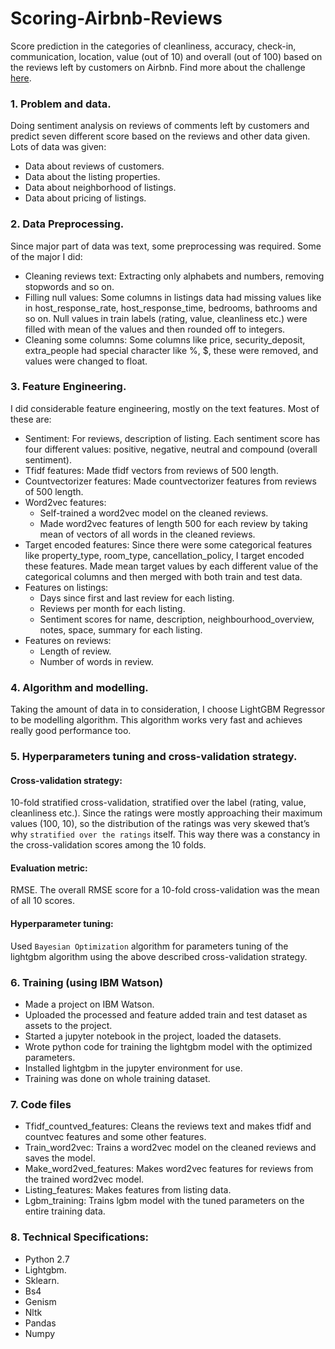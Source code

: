 # Scoring-Airbnb-Reviews
Score prediction in the categories of cleanliness, accuracy, check-in, communication, location, value (out of 10) and overall (out of 100) based on the reviews left by customers on Airbnb. Find more about the challenge [here](https://community.topcoder.com/longcontest/?module=ViewProblemStatement&rd=17202&pm=14964).

### 1. Problem and data.
Doing sentiment analysis on reviews of comments left by customers and predict seven different score based on the reviews and other data given.
Lots of data was given:
* Data about reviews of customers.
* Data about the listing properties.
* Data about neighborhood of listings.
* Data about pricing of listings.

### 2. Data Preprocessing.
Since major part of data was text, some preprocessing was required. Some of the major I did:
* Cleaning reviews text: Extracting only alphabets and numbers, removing stopwords and so on.
* Filling null values: Some columns in listings data had missing values like in host_response_rate, host_response_time, bedrooms, bathrooms and so on. Null values in train labels (rating, value, cleanliness etc.) were filled with mean of the values and then rounded off to integers.
* Cleaning some columns: Some columns like price, security_deposit, extra_people had special character like %, $, these were removed, and values were changed to float.

### 3. Feature Engineering.
I did considerable feature engineering, mostly on the text features. Most of these are:
* Sentiment: For reviews, description of listing. Each sentiment score has four different values: positive, negative, neutral and compound (overall sentiment).
* Tfidf features: Made tfidf vectors from reviews of 500 length.
* Countvectorizer features: Made countvectorizer features from reviews of 500 length.
* Word2vec features:
  * Self-trained a word2vec model on the cleaned reviews.
  * Made word2vec features of length 500 for each review by taking mean of vectors of all words in the cleaned reviews.
* Target encoded features: Since there were some categorical features like property_type, room_type, cancellation_policy, I target encoded these features. Made mean target values by each different value of the categorical columns and then merged with both train and test data.
* Features on listings:
  * Days since first and last review for each listing.
  * Reviews per month for each listing.
  * Sentiment scores for name, description, neighbourhood_overview, notes, space, summary for each listing.
* Features on reviews:
  * Length of review.
  * Number of words in review.

### 4. Algorithm and modelling.
Taking the amount of data in to consideration, I choose LightGBM Regressor to be modelling algorithm. This algorithm works very fast and achieves really good performance too.

### 5. Hyperparameters tuning and cross-validation strategy.
#### Cross-validation strategy: 
10-fold stratified cross-validation, stratified over the label (rating, value, cleanliness etc.). Since the ratings were mostly approaching their maximum values (100, 10), so the distribution of the ratings was very skewed that’s why `stratified over the ratings` itself. This way there was a constancy in the cross-validation scores among the 10 folds.
#### Evaluation metric: 
RMSE. The overall RMSE score for a 10-fold cross-validation was the mean of all 10 scores.
#### Hyperparameter tuning: 
Used `Bayesian Optimization` algorithm for parameters tuning of the lightgbm algorithm using the above described cross-validation strategy.

### 6. Training (using IBM Watson)
* Made a project on IBM Watson.
* Uploaded the processed and feature added train and test dataset as assets to the project.
* Started a jupyter notebook in the project, loaded the datasets.
* Wrote python code for training the lightgbm model with the optimized parameters.
* Installed lightgbm in the jupyter environment for use.
* Training was done on whole training dataset.

### 7. Code files
* Tfidf_countved_features: Cleans the reviews text and makes tfidf and countvec features and some other features.
* Train_word2vec: Trains a word2vec model on the cleaned reviews and saves the model.
* Make_word2ved_features: Makes word2vec features for reviews from the trained word2vec model.
* Listing_features: Makes features from listing data.
* Lgbm_training: Trains lgbm model with the tuned parameters on the entire training data.

### 8. Technical Specifications:
* Python 2.7
* Lightgbm.
* Sklearn.
* Bs4
* Genism
* Nltk
* Pandas
* Numpy
